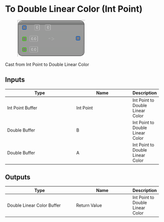 # To Double Linear Color (Int Point)

<div align="left" data-full-width="false">

<figure><img src="To_Double_Linear_Color_(Int_Point).png" alt=""><figcaption></figcaption></figure>

</div>

Cast from Int Point to Double Linear Color

## Inputs

<table>
<thead><tr><th width="250">Type</th><th width="200">Name</th><th>Description</th></tr></thead>
<tbody>
<tr><td>Int Point Buffer</td><td>Int Point</td><td>Int Point to Double Linear Color</td></tr>
<tr><td>Double Buffer</td><td>B</td><td>Int Point to Double Linear Color</td></tr>
<tr><td>Double Buffer</td><td>A</td><td>Int Point to Double Linear Color</td></tr>
</tbody>
</table>

## Outputs

<table>
<thead><tr><th width="250">Type</th><th width="200">Name</th><th>Description</th></tr></thead>
<tbody>
<tr><td>Double Linear Color Buffer</td><td>Return Value</td><td>Int Point to Double Linear Color</td></tr>
</tbody>
</table>